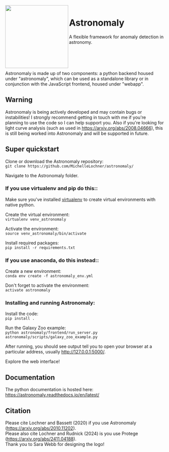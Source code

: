 <image src="Astronomaly_logo.png" width="200" align="left"/> 

# Astronomaly
A flexible framework for anomaly detection in astronomy.

<br>
<br>
<br>
<br>
Astronomaly is made up of two components: a python backend housed under "astronomaly", which can be used as a standalone library
or in conjunction with the JavaScript frontend, housed under "webapp".

## Warning

Astronomaly is being actively developed and may contain bugs or instabilities! I strongly recommend getting in touch with me if you're planning to use the code so I can help support you. Also if you're looking for light curve analysis (such as used in https://arxiv.org/abs/2008.04666), this is still being worked into Astronomaly and will be supported in future.

## Super quickstart

Clone or download the Astronomaly repository:<br>
`git clone https://github.com/MichelleLochner/astronomaly/`

Navigate to the Astronomaly folder. 

### If you use virtualenv and pip do this::

Make sure you've installed <a href="https://virtualenv.pypa.io/en/latest/installation.html">virtualenv</a> to create virtual environments with native python.

Create the virtual environment: <br>
`virtualenv venv_astronomaly` 

Activate the environment: <br>
`source venv_astronomaly/bin/activate`

Install required packages: <br>
`pip install -r requirements.txt`

### If you use anaconda, do this instead::

Create a new environment:<br>
`conda env create -f astronomaly_env.yml` 

Don't forget to activate the environment:<br>
`activate astronomaly`

### Installing and running Astronomaly:

Install the code:<br>
`pip install .`

Run the Galaxy Zoo example:<br>
`python astronomaly/frontend/run_server.py astronomaly/scripts/galaxy_zoo_example.py`

After running, you should see output tell you to open your browser at a particular address, usually http://127.0.0.1:5000/.

Explore the web interface!

## Documentation

The python documentation is hosted here:
https://astronomaly.readthedocs.io/en/latest/

## Citation

Please cite Lochner and Bassett (2020) if you use Astronomaly (https://arxiv.org/abs/2010.11202).<br>
Please also cite Lochner and Rudnick (2024) is you use Protege (https://arxiv.org/abs/2411.04188). <br>
Thank you to Sara Webb for designing the logo!




